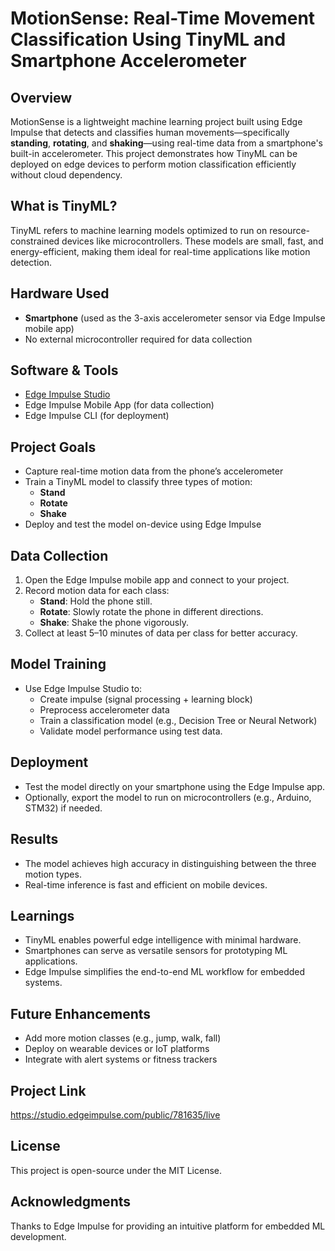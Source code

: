 # MotionSense: Real-Time Movement Classification Using TinyML and Smartphone Accelerometer

##  Overview
MotionSense is a lightweight machine learning project built using Edge Impulse that detects and classifies human movements—specifically **standing**, **rotating**, and **shaking**—using real-time data from a smartphone's built-in accelerometer. This project demonstrates how TinyML can be deployed on edge devices to perform motion classification efficiently without cloud dependency.

##  What is TinyML?
TinyML refers to machine learning models optimized to run on resource-constrained devices like microcontrollers. These models are small, fast, and energy-efficient, making them ideal for real-time applications like motion detection.

##  Hardware Used
- **Smartphone** (used as the 3-axis accelerometer sensor via Edge Impulse mobile app)
- No external microcontroller required for data collection

##  Software & Tools
- [Edge Impulse Studio](https://www.edgeimpulse.com/)
- Edge Impulse Mobile App (for data collection)
- Edge Impulse CLI (for deployment)

##  Project Goals
- Capture real-time motion data from the phone’s accelerometer
- Train a TinyML model to classify three types of motion:
  - **Stand**
  - **Rotate**
  - **Shake**
- Deploy and test the model on-device using Edge Impulse

##  Data Collection
1. Open the Edge Impulse mobile app and connect to your project.
2. Record motion data for each class:
   - **Stand**: Hold the phone still.
   - **Rotate**: Slowly rotate the phone in different directions.
   - **Shake**: Shake the phone vigorously.
3. Collect at least 5–10 minutes of data per class for better accuracy.

##  Model Training
- Use Edge Impulse Studio to:
  - Create impulse (signal processing + learning block)
  - Preprocess accelerometer data
  - Train a classification model (e.g., Decision Tree or Neural Network)
  - Validate model performance using test data.

##  Deployment
- Test the model directly on your smartphone using the Edge Impulse app.
- Optionally, export the model to run on microcontrollers (e.g., Arduino, STM32) if needed.

##  Results
- The model achieves high accuracy in distinguishing between the three motion types.
- Real-time inference is fast and efficient on mobile devices.

##  Learnings
- TinyML enables powerful edge intelligence with minimal hardware.
- Smartphones can serve as versatile sensors for prototyping ML applications.
- Edge Impulse simplifies the end-to-end ML workflow for embedded systems.

##  Future Enhancements
- Add more motion classes (e.g., jump, walk, fall)
- Deploy on wearable devices or IoT platforms
- Integrate with alert systems or fitness trackers

##  Project Link
https://studio.edgeimpulse.com/public/781635/live

##  License
This project is open-source under the MIT License.

##  Acknowledgments
Thanks to Edge Impulse for providing an intuitive platform for embedded ML development.

